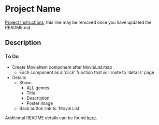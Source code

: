 # Project Name

[Project Instructions](./INSTRUCTIONS.md), this line may be removed once you have updated the README.md

## Description

### To Do
- Create MovieItem component after MovieList.map
    - Each component as a 'click' function that will route to 'details' page
- Details 
    - Show:
        - ALL genres
        - Title
        - Description
        - Poster image
    - Back button link to 'Movie List'

Additional README details can be found [here](https://github.com/PrimeAcademy/readme-template/blob/master/README.md).

